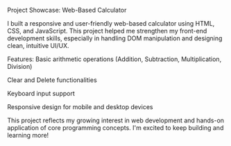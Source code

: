  Project Showcase: Web-Based Calculator

I built a responsive and user-friendly web-based calculator using HTML, CSS, and JavaScript. This project helped me strengthen my front-end development skills, especially in handling DOM manipulation and designing clean, intuitive UI/UX.

Features:
Basic arithmetic operations (Addition, Subtraction, Multiplication, Division)

Clear and Delete functionalities

Keyboard input support

Responsive design for mobile and desktop devices

This project reflects my growing interest in web development and hands-on application of core programming concepts. I'm excited to keep building and learning more!


